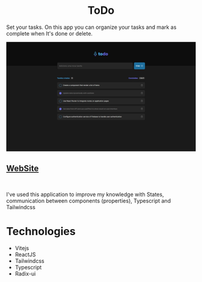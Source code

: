 <h1 align="center">ToDo</h1>

Set your tasks. On this app you can organize your tasks and mark as complete when It's done or delete.

![preview](./.github/preview.png)

## [WebSite](https://todo-list-six-liart.vercel.app/)

<br>

<p>I've used this application to improve my knowledge with States, communication between components (properties), Typescript and Tailwindcss</p>

# Technologies

- Vitejs
- ReactJS
- Tailwindcss
- Typescript
- Radix-ui
